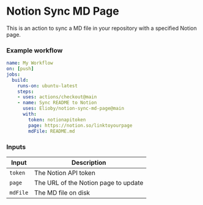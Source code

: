 # Notion Sync MD Page

This is an action to sync a MD file in your repository with a specified Notion page.

### Example workflow

```yaml
name: My Workflow
on: [push]
jobs:
  build:
    runs-on: ubuntu-latest
    steps:
    - uses: actions/checkout@main
    - name: Sync README to Notion
      uses: Elioby/notion-sync-md-page@main
      with:
        token: notionapitoken
        page: https://notion.so/linktoyourpage
        mdFile: README.md
```

### Inputs

| Input    | Description                          |
|----------|--------------------------------------|
| `token`  | The Notion API token                 |
| `page`   | The URL of the Notion page to update |
| `mdFile` | The MD file on disk                  |